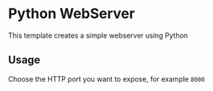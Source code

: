 # Python WebServer
This template creates a simple webserver using Python
 
## Usage
Choose the HTTP port you want to expose, for example `8000`
